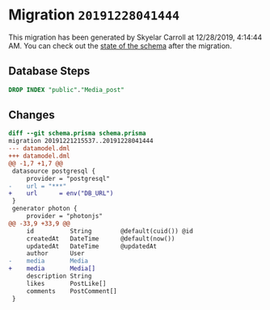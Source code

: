 # Migration `20191228041444`

This migration has been generated by Skyelar Carroll at 12/28/2019, 4:14:44 AM.
You can check out the [state of the schema](./schema.prisma) after the migration.

## Database Steps

```sql
DROP INDEX "public"."Media_post"
```

## Changes

```diff
diff --git schema.prisma schema.prisma
migration 20191221215537..20191228041444
--- datamodel.dml
+++ datamodel.dml
@@ -1,7 +1,7 @@
 datasource postgresql {
     provider = "postgresql"
-    url = "***"
+    url      = env("DB_URL")
 }
 generator photon {
     provider = "photonjs"
@@ -33,9 +33,9 @@
     id          String        @default(cuid()) @id
     createdAt   DateTime      @default(now())
     updatedAt   DateTime      @updatedAt
     author      User
-    media       Media
+    media       Media[]
     description String
     likes       PostLike[]
     comments    PostComment[]
 }
```


